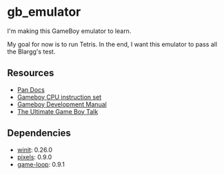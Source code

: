 # gb_emulator

I'm making this GameBoy emulator to learn.

My goal for now is to run Tetris.
In the end, I want this emulator to pass all the Blargg's test. 


## Resources

* [Pan Docs](http://bgb.bircd.org/pandocs.html)
* [Gameboy CPU instruction set](https://www.pastraiser.com/cpu/gameboy/gameboy_opcodes.html)
* [Gameboy Development Manual](https://archive.org/details/GameBoyProgManVer1.1)
* [The Ultimate Game Boy Talk](https://www.youtube.com/watch?v=HyzD8pNlpwI)

## Dependencies

* [winit](https://github.com/rust-windowing/winit): 0.26.0
* [pixels](https://github.com/parasyte/pixels): 0.9.0
* [game-loop](https://github.com/tuzz/game-loop): 0.9.1
